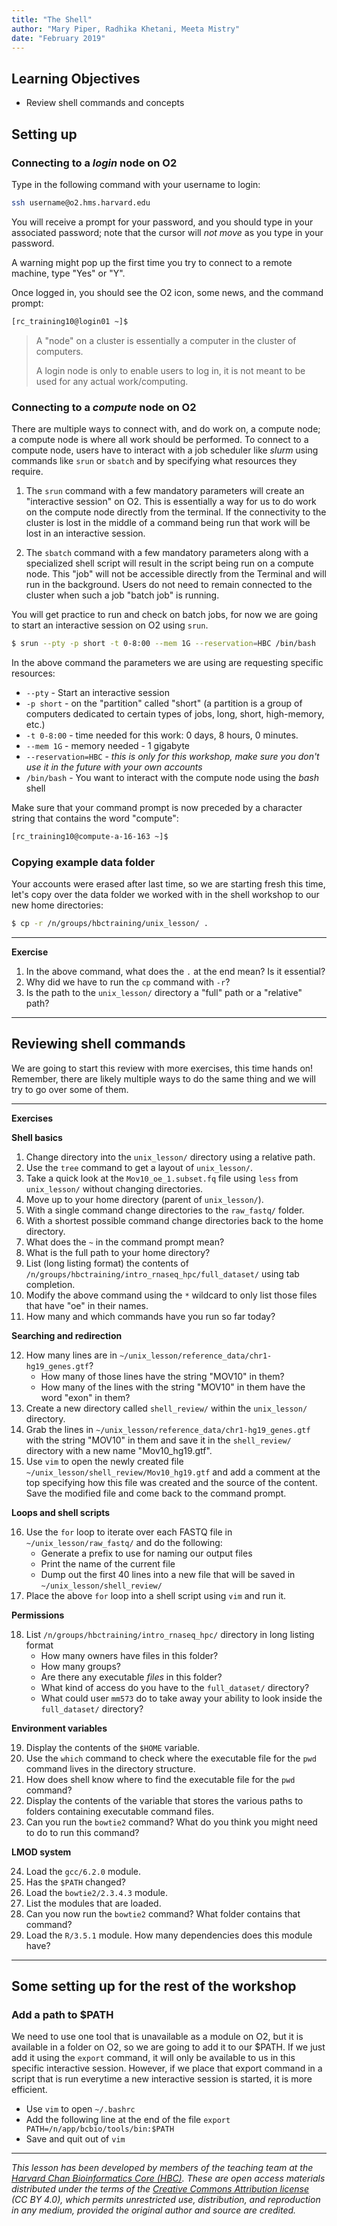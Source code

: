 ```yaml
---
title: "The Shell"
author: "Mary Piper, Radhika Khetani, Meeta Mistry"
date: "February 2019"
---
```


## Learning Objectives
- Review shell commands and concepts

## Setting up

### Connecting to a *login* node on O2

Type in the following command with your username to login:

```bash
ssh username@o2.hms.harvard.edu
```

You will receive a prompt for your password, and you should type in your associated password; note that the cursor will *not move* as you type in your password.

A warning might pop up the first time you try to connect to a remote machine, type "Yes" or "Y". 

Once logged in, you should see the O2 icon, some news, and the command prompt: 

```bash
[rc_training10@login01 ~]$ 
```

> A "node" on a cluster is essentially a computer in the cluster of computers.
>
> A login node is only to enable users to log in, it is not meant to be used for any actual work/computing.

### Connecting to a *compute* node on O2

There are multiple ways to connect with, and do work on, a compute node; a compute node is where all work should be performed. To connect to a compute node, users have to interact with a job scheduler like *slurm* using commands like `srun` or `sbatch` and by specifying what resources they require.

1. The `srun` command with a few mandatory parameters will create an "interactive session" on O2. This is essentially a way for us to do work on the compute node directly from the terminal. If the connectivity to the cluster is lost in the middle of a command being run that work will be lost in an interactive session.

2. The `sbatch` command with a few mandatory parameters along with a specialized shell script will result in the script being run on a compute node. This "job" will not be accessible directly from the Terminal and will run in the background. Users do not need to remain connected to the cluster when such a job "batch job" is running.

You will get practice to run and check on batch jobs, for now we are going to start an interactive session on O2 using `srun`. 

```bash
$ srun --pty -p short -t 0-8:00 --mem 1G --reservation=HBC /bin/bash
```

In the above command the parameters we are using are requesting specific resources:
* `--pty` - Start an interactive session
* `-p short` - on the "partition" called "short" (a partition is a group of computers dedicated to certain types of jobs, long, short, high-memory, etc.)
* `-t 0-8:00` - time needed for this work: 0 days, 8 hours, 0 minutes.
* `--mem 1G` - memory needed - 1 gigabyte
* `--reservation=HBC` - *this is only for this workshop, make sure you don't use it in the future with your own accounts*
* `/bin/bash` - You want to interact with the compute node using the *bash* shell

Make sure that your command prompt is now preceded by a character string that contains the word "compute":

```bash
[rc_training10@compute-a-16-163 ~]$
```

### Copying example data folder

Your accounts were erased after last time, so we are starting fresh this time, let's copy over the data folder we worked with in the shell workshop to our new home directories:

```bash
$ cp -r /n/groups/hbctraining/unix_lesson/ .
```

****

**Exercise**

1. In the above command, what does the `.` at the end mean? Is it essential?
2. Why did we have to run the `cp` command with `-r`?
3. Is the path to the `unix_lesson/` directory a "full" path or a "relative" path?

****

## Reviewing shell commands

We are going to start this review with more exercises, this time hands on! Remember, there are likely multiple ways to do the same thing and we will try to go over some of them.

****

**Exercises**

**Shell basics**

1. Change directory into the `unix_lesson/` directory using a relative path.
2. Use the `tree` command to get a layout of `unix_lesson/`.
3. Take a quick look at the `Mov10_oe_1.subset.fq` file using `less` from `unix_lesson/` without changing directories.
4. Move up to your home directory (parent of `unix_lesson/`).
5. With a single command change directories to the `raw_fastq/` folder.
6. With a shortest possible command change directories back to the home directory.
7. What does the `~` in the command prompt mean?
8. What is the full path to your home directory?
9. List (long listing format) the contents of `/n/groups/hbctraining/intro_rnaseq_hpc/full_dataset/` using tab completion.
10. Modify the above command using the `*` wildcard to only list those files that have "oe" in their names.
11. How many and which commands have you run so far today?

**Searching and redirection**

12. How many lines are in `~/unix_lesson/reference_data/chr1-hg19_genes.gtf`?
      * How many of those lines have the string "MOV10" in them?
      * How many of the lines with the string "MOV10" in them have the word "exon" in them?
13. Create a new directory called `shell_review/` within the `unix_lesson/` directory.
14. Grab the lines in `~/unix_lesson/reference_data/chr1-hg19_genes.gtf` with the string "MOV10" in them and save it in the `shell_review/` directory with a new name "Mov10_hg19.gtf".
15. Use `vim` to open the newly created file `~/unix_lesson/shell_review/Mov10_hg19.gtf` and add a comment at the top specifying how this file was created and the source of the content. Save the modified file and come back to the command prompt.

**Loops and shell scripts**

16. Use the `for` loop to iterate over each FASTQ file in `~/unix_lesson/raw_fastq/` and do the following:
      * Generate a prefix to use for naming our output files
      * Print the name of the current file
      * Dump out the first 40 lines into a new file that will be saved in `~/unix_lesson/shell_review/`
17. Place the above `for` loop into a shell script using `vim` and run it.

**Permissions**

18. List `/n/groups/hbctraining/intro_rnaseq_hpc/` directory in long listing format
      * How many owners have files in this folder?
      * How many groups?
      * Are there any executable *files* in this folder?
      * What kind of access do you have to the `full_dataset/` directory?
      * What could user `mm573` do to take away your ability to look inside the `full_dataset/` directory?

**Environment variables**

19. Display the contents of the `$HOME` variable.
20. Use the `which` command to check where the executable file for the `pwd` command lives in the directory structure.
21. How does shell know where to find the executable file for the `pwd` command?
22. Display the contents of the variable that stores the various paths to folders containing executable command files.
23. Can you run the `bowtie2` command? What do you think you might need to do to run this command?

**LMOD system**

24. Load the `gcc/6.2.0` module.
25. Has the `$PATH` changed? 
26. Load the `bowtie2/2.3.4.3` module.
27. List the modules that are loaded.
28. Can you now run the `bowtie2` command? What folder contains that command?
29. Load the `R/3.5.1` module. How many dependencies does this module have?

****

## Some setting up for the rest of the workshop

### Add a path to $PATH

We need to use one tool that is unavailable as a module on O2, but it is available in a folder on O2, so we are going to add it to our $PATH. If we just add it using the `export` command, it will only be available to us in this specific interactive session. However, if we place that export command in a script that is run everytime a new interactive session is started, it is more efficient.

* Use `vim` to open `~/.bashrc`
* Add the following line at the end of the file `export PATH=/n/app/bcbio/tools/bin:$PATH`
* Save and quit out of `vim`

****

*This lesson has been developed by members of the teaching team at the [Harvard Chan Bioinformatics Core (HBC)](http://bioinformatics.sph.harvard.edu/). These are open access materials distributed under the terms of the [Creative Commons Attribution license](https://creativecommons.org/licenses/by/4.0/) (CC BY 4.0), which permits unrestricted use, distribution, and reproduction in any medium, provided the original author and source are credited.*

